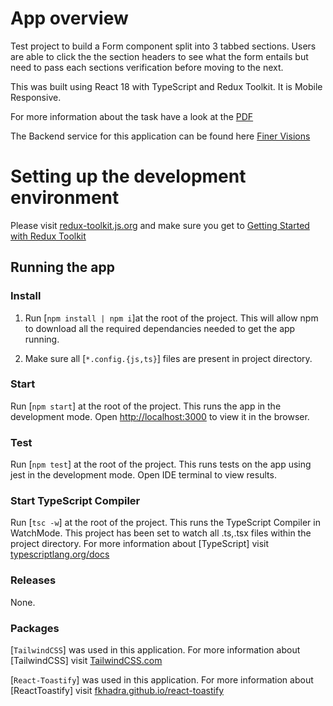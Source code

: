 # App overview

Test project to build a Form component split into 3 tabbed sections. Users are able to click the the section headers to see what the form entails but need to pass each sections verification before moving to the next.

This was built using React 18 with TypeScript and Redux Toolkit.
It is Mobile Responsive.

For more information about the task have a look at the [PDF](https://fvpublic.s3.eu-west-1.amazonaws.com/test/design.pdf)

The Backend service for this application can be found here [Finer Visions]()

# Setting up the development environment

Please visit [redux-toolkit.js.org](https://redux-toolkit.js.org) and make sure you get to [Getting Started with Redux Toolkit](https://redux-toolkit.js.org/introduction/getting-started)

## Running the app

### Install

1. Run [`npm install | npm i`]at the root of the project.
   This will allow npm to download all the required dependancies needed to get the app running.

2. Make sure all [`*.config.{js,ts}`] files are present in project directory.

### Start

Run [`npm start`] at the root of the project. This runs the app in the development mode. Open [http://localhost:3000](http://localhost:3000) to view it in the browser.

### Test

Run [`npm test`] at the root of the project. This runs tests on the app using jest in the development mode. Open IDE terminal to view results.

### Start TypeScript Compiler

Run [`tsc -w`] at the root of the project. This runs the TypeScript Compiler in WatchMode. This project has been set to watch all .ts,.tsx files within the project directory. For more information about [TypeScript] visit [typescriptlang.org/docs](https://www.typescriptlang.org/docs/handbook/react.html)

### Releases

None.

### Packages

[`TailwindCSS`] was used in this application. For more information about [TailwindCSS] visit [TailwindCSS.com](https://tailwindcss.com/docs/installation)

[`React-Toastify`] was used in this application. For more information about [ReactToastify] visit [fkhadra.github.io/react-toastify](https://fkhadra.github.io/react-toastify/introduction/)
